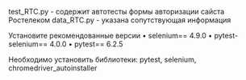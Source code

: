 test_RTC.py - содержит автотесты формы авторизации сайста Ростелеком
data_RTC.py - указана сопутствующая информация

Установите рекомендованные версии
• selenium== 4.9.0
• pytest-selenium== 4.0.0
• pytest== 6.2.5

Необходимо установить библиотеки: pytest, selenium, chromedriver_autoinstaller
